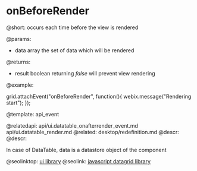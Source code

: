 onBeforeRender
=============


@short: occurs each time before the view is rendered
	
@params:
- data      array      the set of data which will be rendered

@returns:
- result  boolean  returning <i>false</i> will prevent view rendering

@example:

grid.attachEvent("onBeforeRender", function(){
   webix.message("Rendering start");
});

@template:	api_event

@relatedapi:
	api/ui.datatable_onafterrender_event.md
	api/ui.datatable_render.md
@related:
	desktop/redefinition.md
@descr:
@descr:

In case of DataTable, data is a datastore object of the component



@seolinktop: [ui library](https://webix.com)
@seolink: [javascript datagrid library](https://webix.com/widget/datatable/)